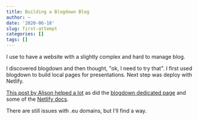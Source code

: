 ```yaml
---
title: Building a Blogdown Blog
author: ~
date: '2020-06-18'
slug: first-attempt
categories: []
tags: []
---
```


I use to have a website with a slightly complex and hard to manage blog.

I discovered blogdown and then thought, "ok, I need to try that". I first used blogdown to build local pages for presentations. Next step was deploy with Netlify.

[This post by Alison helped a lot](https://alison.rbind.io/post/2017-06-12-up-and-running-with-blogdown/) as did the [blogdown dedicated page](https://bookdown.org/yihui/blogdown/netlify.html) and some of the [Netlify docs](https://docs.netlify.com/domains-https/custom-domains/).

There are still issues with .eu domains, but I'll find a way.
